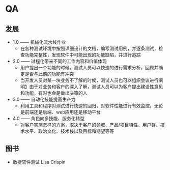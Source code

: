 # QA

## 发展

* 1.0 —— 机械化流水线作业
  - 在各种测试环境中按照详细设计的文档，编写测试用例，并逐条测试，检查功能完整性，发现软件中可能出现的功能缺陷，并进行追踪
* 2.0 —— 过程化带来不同的工作内容和价值体现
  - 用户提出一个功能的时候，测试人员可以快速的进行需求分析，回顾并确定是否与此前的功能有冲突
  - 当开发人员对某一块业务不了解的时候，测试人员也可以组织会议进行阐明】由于对业务和客户的深入了解，测试人员可以为客户提出建设性意见和功能，有时也会是做出决策的人
* 3.0 —— 自动化技能提高生产力
  - 利用工具和程序对测试进行快速的回归，对软件性能进行有效监控，无论是前端还是后端、web应用还是移动平台
* 4.0 —— 角色向多技能、服务化转型
  - 对客户实施怎样的方案，取决于客户的领域、产品/项目特性、用户群、技术水平、政治文化、技术栈以及目标和期望等等

## 图书

* 敏捷软件测试 Lisa Crispin
